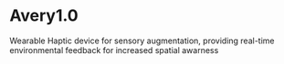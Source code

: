 # Avery1.0
Wearable Haptic device for sensory augmentation, providing real-time environmental feedback for increased spatial awarness
